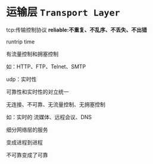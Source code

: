 # 运输层 `Transport Layer`

tcp:传输控制协议 **reliable:不重复、不乱序、不丢失、不出错**

runtrip time

有流量控制和拥塞控制 

如：HTTP、FTP、Telnet、SMTP



udp：实时性

可靠性和实时性的对立统一

无连接、不可靠、无流量控制、无拥塞控制

如：实时的 流媒体、远程会议、DNS



细分网络层的服务 

变成进程到进程

不可靠变成了可靠